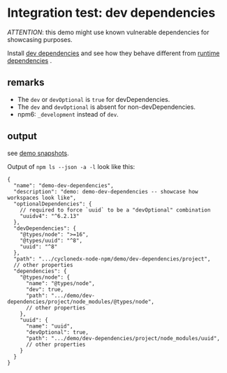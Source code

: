 # Integration test: dev dependencies

*ATTENTION*: this demo might use known vulnerable dependencies for showcasing purposes.

Install
[dev dependencies](https://docs.npmjs.com/cli/v9/configuring-npm/package-json?v=true#devdependencies)
and see how they behave different from
[runtime dependencies](https://docs.npmjs.com/cli/v9/configuring-npm/package-json?v=true#dependencies)
.

## remarks

* The `dev` or  `devOptional` is `true` for devDependencies.
* The `dev` and `devOptional` is absent for non-devDependencies.
* npm6: `_development` instead of `dev`.

## output

see [demo snapshots](../../tests/_data/npm-ls_demo-results/dev-dependencies).

Output of `npm ls --json -a -l` look like this:

```json5
{
  "name": "demo-dev-dependencies",
  "description": "demo: demo-dev-dependencies -- showcase how workspaces look like",
  "optionalDependencies": {
    // required to force `uuid` to be a "devOptional" combination 
    "uuidv4": "^6.2.13"
  },
  "devDependencies": {
    "@types/node": ">=16",
    "@types/uuid": "^8",
    "uuid": "^8"
  },
  "path": ".../cyclonedx-node-npm/demo/dev-dependencies/project",
  // other properties
  "dependencies": {
    "@types/node": {
      "name": "@types/node",
      "dev": true,
      "path": ".../demo/dev-dependencies/project/node_modules/@types/node",
      // other properties
    },
    "uuid": {
      "name": "uuid",
      "devOptional": true,
      "path": ".../demo/dev-dependencies/project/node_modules/uuid",
      // other properties
    }
  }
}
```
